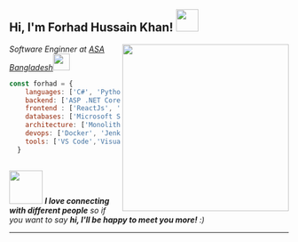 <h2> Hi, I'm Forhad Hussain Khan! <img src="https://media.giphy.com/media/WUlplcMpOCEmTGBtBW/giphy.gif" width="40"></h2>
<img align='right' src="https://user-images.githubusercontent.com/58518192/87162442-bf3e8180-c2e7-11ea-9f2a-53a50306b7ce.gif" width="300">
<p><em>Software Enginner at <a href="https://asa.org.bd/">ASA Bangladesh</a><img src="https://user-images.githubusercontent.com/58518192/87162442-bf3e8180-c2e7-11ea-9f2a-53a50306b7ce.gif" width="30"></br>
</em></p>


```javascript
const forhad = {
    languages: ['C#', 'Python','Java','Php'],
    backend: ['ASP .NET Core', 'Django ','Java','Php'],
    frontend : ['ReactJs', 'jQuery'],
    databases: ['Microsoft SQL Server', 'MySql', 'Oracle'],
    architecture: ['Monolithic','Microservices'],
    devops: ['Docker', 'Jenkins', 'Selenium'],
    tools: ['VS Code','Visual Studio', 'SSMS', 'Postman', 'PyCharm','NetBeans','Eclipse']
  }
  
```

<img src="https://media.giphy.com/media/LnQjpWaON8nhr21vNW/giphy.gif" width="60"> <em><b>I love connecting with different people</b> so if you want to say <b>hi, I'll be happy to meet you more!</b> :)</em>

---

